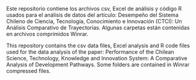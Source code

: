 Este repositorio contiene los archivos csv, Excel de análisis y código R usados para el análisis de datos del artículo: Desempeño del Sistema Chileno de Ciencia, Tecnología, Conocimiento e Innovación (CTCI): Un Análisis Comparativo de Trayectorias. Algunas carpetas están contenidas en archivos comprimidos Winrar.

This repository contains the csv data files, Excel analysis and R code files used for the data analysis of the paper: Performance of the Chilean Science, Technology, Knowledge and Innovation System: A Comparative Analysis of Development Pathways. Some folders are contained in Winrar compressed files.
